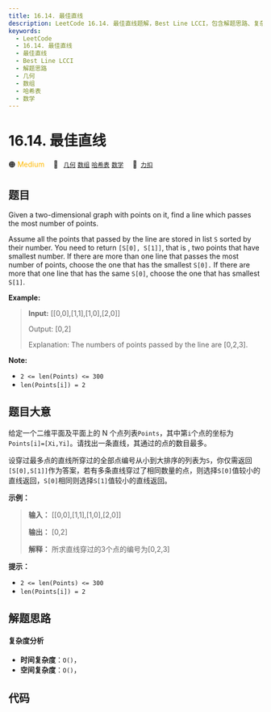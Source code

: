 ```yaml
---
title: 16.14. 最佳直线
description: LeetCode 16.14. 最佳直线题解，Best Line LCCI，包含解题思路、复杂度分析以及完整的 JavaScript 代码实现。
keywords:
  - LeetCode
  - 16.14. 最佳直线
  - 最佳直线
  - Best Line LCCI
  - 解题思路
  - 几何
  - 数组
  - 哈希表
  - 数学
---
```


# 16.14. 最佳直线

🟠 <font color=#ffb800>Medium</font>&emsp; 🔖&ensp; [`几何`](/tag/geometry.md) [`数组`](/tag/array.md) [`哈希表`](/tag/hash-table.md) [`数学`](/tag/math.md)&emsp; 🔗&ensp;[`力扣`](https://leetcode.cn/problems/best-line-lcci)

## 题目

Given a two-dimensional graph with points on it, find a line which passes the
most number of points.

Assume all the points that passed by the line are stored in list `S` sorted by
their number. You need to return `[S[0], S[1]]`, that is , two points that
have smallest number. If there are more than one line that passes the most
number of points, choose the one that has the smallest `S[0].` If there are
more that one line that has the same `S[0]`, choose the one that has smallest
`S[1]`.

**Example:**

> 
> 
> 
> 
> 
> **Input:** [[0,0],[1,1],[1,0],[2,0]]
> 
> Output: [0,2]
> 
> Explanation: The numbers of points passed by the line are [0,2,3].
> 
> 

**Note:**

  * `2 <= len(Points) <= 300`
  * `len(Points[i]) = 2`


## 题目大意

给定一个二维平面及平面上的 N
个点列表`Points`，其中第`i`个点的坐标为`Points[i]=[Xi,Yi]`。请找出一条直线，其通过的点的数目最多。

设穿过最多点的直线所穿过的全部点编号从小到大排序的列表为`S`，你仅需返回`[S[0],S[1]]`作为答案，若有多条直线穿过了相同数量的点，则选择`S[0]`值较小的直线返回，`S[0]`相同则选择`S[1]`值较小的直线返回。

**示例：**

> 
> 
> 
> 
> 
> **输入：** [[0,0],[1,1],[1,0],[2,0]]
> 
> **输出：** [0,2]
> 
> **解释：** 所求直线穿过的3个点的编号为[0,2,3]
> 
> 

**提示：**

  * `2 <= len(Points) <= 300`
  * `len(Points[i]) = 2`


## 解题思路

#### 复杂度分析

- **时间复杂度**：`O()`，
- **空间复杂度**：`O()`，

## 代码

```javascript

```